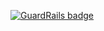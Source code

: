 
[![GuardRails badge](https://badges.production.guardrails.io/moul/docker-snappy-builder.svg)](https://www.guardrails.io)
